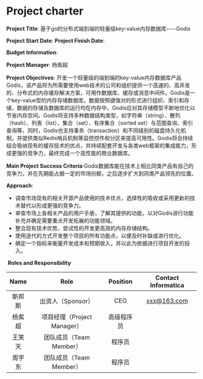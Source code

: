 # Project charter

**Project Title**: 基于go的分布式端到端的轻量级key-value内存数据库----Godis

**Project Start Date**:                                             **Project Finish Date**: 

**Budget Information**:

**Project Manager**: 杨紫超

**Project Objectives**: 开发一个轻量级的端到端的key-value内存数据库产品Godis，该产品将为所需要使用web技术的公司和组织提供一个高速的、高并发的、分布式的内存缓存解决方案，可用作数据库、缓存或消息中间件。Godis是一个key-value型的内存存储数据库，数据按照键值对的形式进行组织、索引和存储，数据的存储及数据库的运行均在内存中，Godis应对其存储模型不断地优化以节省内存空间。Godis将支持多种数据结构类型，如字符串（string）、散列（hash）、列表（list）、集合（set）、有序集合（sorted set）与范围查询、索引查询等，同时，Godis也支持事务（transaction）和不同级别的磁盘持久化机制，并提供类似Redis哨兵机制等监控控件和分区来提高可用性。Godis将会持续结合吸纳现有的缓存技术的优点，并持续配套开发与各类web框架的集成能力，形成更强的竞争力，最终完成一个高性能的商业数据库。

**Main Project Success Criteria**:Godis数据库能在技术上相比同类产品有自己的竞争力，并在先期能占据一定的市场份额，之后逐步扩大到同类产品领先的位置。

**Approach**:

* 调查市场现有的相关开源产品使用的技术优点，选择性的吸收或采用更新的技术替代以形成更强的竞争力。
* 审查市场上各相关产品的用户手册，了解其提供的功能，以对Godis进行功能补充并确定需要重点开发拓展的功能领域。
* 整合现有技术优势，尝试性的开发更高效的内存存储结构。
* 使用迭代的方式开发整个项目的所有功能点，以便及时补缺或进行优化。
* 确定一个指标来衡量开发成本和预期收入，并以此为依据进行项目开发的投入。

​                                                  **Roles and Responsibility**

|  Name  |            Role             |  Position  | Contact Informatica |
| :----: | :-------------------------: | :--------: | :-----------------: |
| 斯邦斯 |      出资人（Sponsor）      |    CEO     |     xxx@163.com     |
| 杨紫超 | 项目经理（Project Manager） | 高级程序员 |                     |
| 王笑天 |   团队成员（Team Member）   |   程序员   |                     |
| 周宇东 |   团队成员（Team Member）   |   程序员   |                     |





